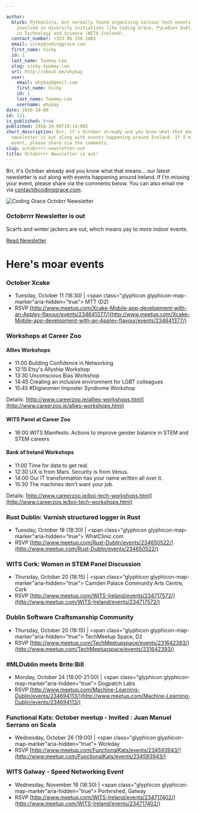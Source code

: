 ```yaml
---

author:
  blurb: Pythonista, but normally found organising various tech events, and now heavily
    involved in diversity initiatives like Coding Grace, PyLadies Dublin, and Women
    in Technology and Science (WITS Ireland).
  contact_number: +353 86 150 2003
  email: vicky@codinggrace.com
  first_name: Vicky
  id: 1
  last_name: Twomey-Lee
  slug: vicky-twomey-lee
  url: http://about.me/whykay
  user:
    email: whykay@gmail.com
    first_name: Vicky
    id: 1
    last_name: Twomey-Lee
    username: whykay
date: 2016-10-08
id: 121
is_published: true
published: 2016-10-08T18:14:00Z
short_description: Brr, it's October already and you know what that means... our latest
  newsletter is out along with events happening around Ireland. If I'm missing your
  event, please share via the comments.
slug: octobrrrr-newsletter-out
title: Octobrrrr Newsletter is out!
---
```


Brr, it's October already and you know what that means... our latest newsletter is out along with events happening around Ireland. If I'm missing your event, please share via the comments below. You can also email me via <a href="mailto:contact@codinggrace.com">contact@codinggrace.com</a>.

<div class="row">
  <div class="col-sm-6 col-md-12">
    <div class="thumbnail">
      <img src="https://gallery.mailchimp.com/8612b25618972d14df5c6a1fb/images/3dcc8585-8d9c-4b1c-a507-0fb029b98648.png" alt="Coding Grace Octobrr Newsletter">
      <div class="caption">
        <h3>Octobrrrr Newsletter is out</h3>
        <p>Scarfs and winter jackers are out, which means yay to more indoor events.</p>
        <p><a href="http://eepurl.com/chxUjf" class="btn btn-primary" role="button">Read Newsletter</a></p>
      </div>
    </div>
  </div>
</div>

# Here's moar events

### October Xcake
* <span class="glyphicon glyphicon-calendar" aria-hidden="true"></span> Tuesday, October 11 (18:30) | <span class="glyphicon glyphicon-map-marker"aria-hidden="true"></span> MTT (D2)
* <span class="label label-danger">RSVP</span>  [http://www.meetup.com/Xcake-Mobile-app-development-with-an-Appley-flavour/events/234641377/](http://www.meetup.com/Xcake-Mobile-app-development-with-an-Appley-flavour/events/234641377/)


### Workshops at Career Zoo
#### Allies Workshops
* 11:00 Building Confidence in Networking
* 12:15 Etsy's Allyship Workshop
* 13:30 Unconscious Bias Workshop
* 14:45 Creating an inclusive environment for LGBT colleagues
* 15:45 #Digiwomen Imposter Syndrome Workshop

Details: [http://www.careerzoo.ie/allies-workshops.html](http://www.careerzoo.ie/allies-workshops.html)

#### WITS Panel at Career Zoo
* 16:00 WITS Manifesto: Actions to improve gender balance in STEM and STEM careers

#### Bank of Ireland Workshops
* 11:00 Time for data to get real.
* 12:30 UX is from Mars. Security is from Venus.
* 14:00 Our IT transformation has your name written all over it.
* 15:30 The machines don’t want your job.

Details: [http://www.careerzoo.ie/boi-tech-workshops.html](http://www.careerzoo.ie/boi-tech-workshops.html)

### Rust Dublin: Varnish structured logger in Rust
* <span class="glyphicon glyphicon-calendar" aria-hidden="true"></span> Tuesday, October 18 (18:30) | <span class="glyphicon glyphicon-map-marker"aria-hidden="true"></span> WhatClinic.com
* <span class="label label-danger">RSVP</span> [http://www.meetup.com/Rust-Dublin/events/234650522/](http://www.meetup.com/Rust-Dublin/events/234650522/)

### WITS Cork: Women in STEM Panel Discussion
* Thursday, October 20 (18:15) | <span class="glyphicon glyphicon-map-marker"aria-hidden="true"></span> Camden Palace Community Arts Centre, Cork
* <span class="label label-danger">RSVP</span> [http://www.meetup.com/WITS-Ireland/events/234717572/](http://www.meetup.com/WITS-Ireland/events/234717572/)

### Dublin Software Craftsmanship Community
* Thursday, October 20 (18:15) | <span class="glyphicon glyphicon-map-marker"aria-hidden="true"></span> TechMeetup Space, D2
* <span class="label label-danger">RSVP</span> [http://www.meetup.com/TechMeetupspace/events/231642393/](http://www.meetup.com/TechMeetupspace/events/231642393/)

### #MLDublin meets Brite:Bill
* <span class="glyphicon glyphicon-calendar" aria-hidden="true"></span> Monday, October 24 (18:00-21:00) | <span class="glyphicon glyphicon-map-marker"aria-hidden="true"></span> Dogpatch Labs
* <span class="label label-danger">RSVP</span> [http://www.meetup.com/Machine-Learning-Dublin/events/234694113/](http://www.meetup.com/Machine-Learning-Dublin/events/234694113/)

### Functional Kats: October meetup - Invited : Juan Manuel Serrano on Scala
* <span class="glyphicon glyphicon-calendar" aria-hidden="true"></span> Wednesday, October 26 (19:00) | <span class="glyphicon glyphicon-map-marker"aria-hidden="true"></span> Workday
* <span class="label label-danger">RSVP</span> [http://www.meetup.com/FunctionalKats/events/234593943/](http://www.meetup.com/FunctionalKats/events/234593943/)

### WITS Galway - Speed Networking Event
* <span class="glyphicon glyphicon-calendar" aria-hidden="true"></span> Wednesday, November 16 (18:30) | <span class="glyphicon glyphicon-map-marker"aria-hidden="true"></span> Portershed, Galway
* <span class="label label-danger">RSVP</span> [http://www.meetup.com/WITS-Ireland/events/234717402/](http://www.meetup.com/WITS-Ireland/events/234717402/)
